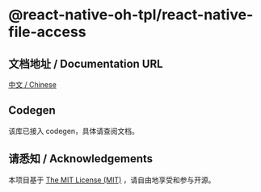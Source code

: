 # @react-native-oh-tpl/react-native-file-access

## 文档地址 / Documentation URL 

[中文 / Chinese](https://gitee.com/react-native-oh-library/usage-docs/blob/master/zh-cn/react-native-file-access.md)

## Codegen

该库已接入 codegen，具体请查阅文档。

## 请悉知 / Acknowledgements

本项目基于 [The MIT License (MIT)](https://github.com/react-native-oh-library/react-native-file-access/blob/sig/LICENSE) ，请自由地享受和参与开源。